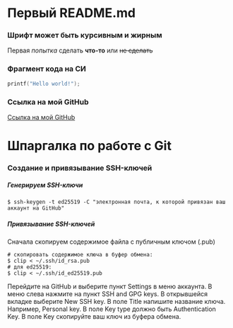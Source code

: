 # Первый README.md

### Шрифт может быть курсивным и жирным

Первая *попытка* сделать **что-то** или ~~не сделать~~

### Фрагмент кода на СИ

```C
printf("Hello world!");
```

### Ссылка на мой GitHub

[Ссылка на мой GitHub](https://github.com/korot-7 "GitHub")

# Шпаргалка по работе с Git

### Создание и привязывание SSH-ключей

##### Генерируем SSH-ключи
```
$ ssh-keygen -t ed25519 -C "электронная почта, к которой привязан ваш аккаунт на GitHub"
```

##### Привязывание SSH-ключей

Сначала скопируем содержимое файла с публичным ключом (.pub)
```
# скопировать содержимое ключа в буфер обмена:
$ clip < ~/.ssh/id_rsa.pub
# для ed25519:
$ clip < ~/.ssh/id_ed25519.pub
```
Перейдите на GitHub и выберите пункт Settings в меню аккаунта. В меню слева нажмите на пункт SSH and GPG keys. В открывшейся вкладке выберите New SSH key. В поле Title напишите название ключа. Например, Personal key. В поле Key type должно быть Authentication Key. В поле Key скопируйте ваш ключ из буфера обмена.